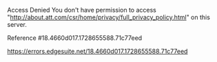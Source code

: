 Access Denied
You don't have permission to access "http://about.att.com/csr/home/privacy/full_privacy_policy.html" on this server.

Reference #18.4660d017.1728655588.71c77eed

https://errors.edgesuite.net/18.4660d017.1728655588.71c77eed